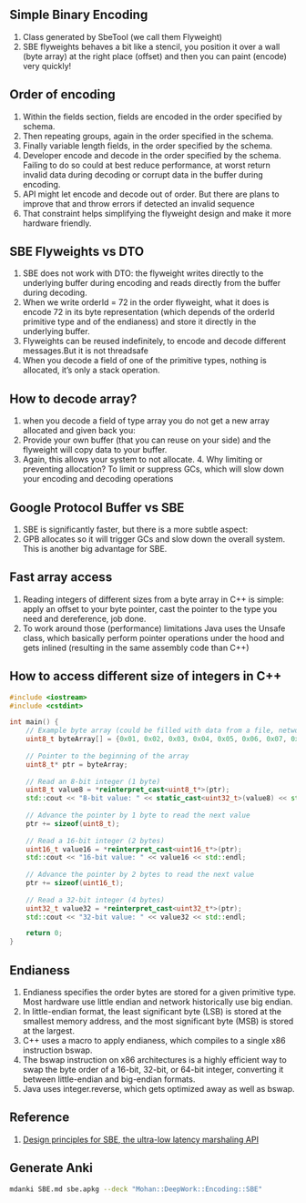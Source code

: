 ## Simple Binary Encoding
1. Class generated by SbeTool (we call them Flyweight)
2. SBE flyweights behaves a bit like a stencil, you position it over a wall (byte array) at the right place (offset) and then you can paint (encode) very quickly!


## Order of encoding
1. Within the fields section, fields are encoded in the order specified by schema.
2. Then repeating groups, again in the order specified in the schema.
3. Finally variable length fields, in the order specified by the schema.
4. Developer encode and decode in the order specified by the schema. Failing to do so could at best reduce performance, at worst return invalid data during decoding or corrupt data in the buffer during encoding.
5. API might let encode and decode out of order. But there are plans to improve that and throw errors if detected an invalid sequence
6. That constraint helps simplifying the flyweight design and make it more hardware friendly.

## SBE Flyweights vs DTO
1. SBE does not work with DTO: the flyweight writes directly to the underlying buffer during encoding and reads directly from the buffer during decoding.
2. When we write orderId = 72 in the order flyweight, what it does is encode 72 in its byte representation (which depends of the orderId primitive type and of the endianess) and store it directly in the underlying buffer.
3. Flyweights can be reused indefinitely, to encode and decode different messages.But it is not threadsafe
4. When you decode a field of one of the primitive types, nothing is allocated, it’s only a stack operation.

## How to decode array?
1. when you decode a field of type array you do not get a new array allocated and given back you:
2. Provide your own buffer (that you can reuse on your side) and the flyweight will copy data to your buffer.
3. Again, this allows your system to not allocate.
   4. Why limiting or preventing allocation? To limit or suppress GCs, which will slow down your encoding and decoding operations

## Google Protocol Buffer vs SBE
1. SBE is significantly faster, but there is a more subtle aspect:
2. GPB allocates so it will trigger GCs and slow down the overall system. This is another big advantage for SBE.

## Fast array access
1. Reading integers of different sizes from a byte array in C++ is simple:  apply an offset to your byte pointer, cast the pointer to the type you need and dereference, job done. 
2. To work around those (performance) limitations Java uses the Unsafe class, which basically perform pointer operations under the hood and gets inlined (resulting in the same assembly code than C++)

## How to access different size of integers in C++

```cpp
#include <iostream>
#include <cstdint>

int main() {
    // Example byte array (could be filled with data from a file, network, etc.)
    uint8_t byteArray[] = {0x01, 0x02, 0x03, 0x04, 0x05, 0x06, 0x07, 0x08};
    
    // Pointer to the beginning of the array
    uint8_t* ptr = byteArray;
    
    // Read an 8-bit integer (1 byte)
    uint8_t value8 = *reinterpret_cast<uint8_t*>(ptr);
    std::cout << "8-bit value: " << static_cast<uint32_t>(value8) << std::endl;
    
    // Advance the pointer by 1 byte to read the next value
    ptr += sizeof(uint8_t);
    
    // Read a 16-bit integer (2 bytes)
    uint16_t value16 = *reinterpret_cast<uint16_t*>(ptr);
    std::cout << "16-bit value: " << value16 << std::endl;
    
    // Advance the pointer by 2 bytes to read the next value
    ptr += sizeof(uint16_t);
    
    // Read a 32-bit integer (4 bytes)
    uint32_t value32 = *reinterpret_cast<uint32_t*>(ptr);
    std::cout << "32-bit value: " << value32 << std::endl;

    return 0;
}
```

## Endianess
1. Endianess specifies the order bytes are stored for a given primitive type. Most hardware use little endian and network historically use big endian.
2. In little-endian format, the least significant byte (LSB) is stored at the smallest memory address, and the most significant byte (MSB) is stored at the largest.
3. C++ uses a macro to apply endianess, which compiles to a single x86 instruction bswap.
4. The bswap instruction on x86 architectures is a highly efficient way to swap the byte order of a 16-bit, 32-bit, or 64-bit integer, converting it between little-endian and big-endian formats.
5. Java uses integer.reverse, which gets optimized away as well as bswap.


## Reference
1. [Design principles for SBE, the ultra-low latency marshaling API](https://weareadaptive.com/2013/12/15/design-principles-for-sbe-the-ultra-low-latency-marshaling-api/)

## Generate Anki
```bash
mdanki SBE.md sbe.apkg --deck "Mohan::DeepWork::Encoding::SBE"
```

